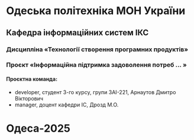 # Одеська політехніка МОН України
## Кафедра інформаційних систем ІКС
### Дисципліна «Технології створення програмних продуктів»
### Проєкт «Інформаційна підтримка задоволення потреб ... »
#### Проєктна команда:
- developer, студент 3-го курсу, групи ЗАI-221, Арнаутов Дмитро Вiкторович
- manager, доцент кафедри ІС, Дрозд М.О.
# Одеса-2025
